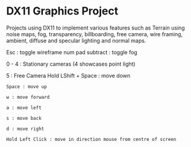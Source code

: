 # DX11 Graphics Project
Projects using DX11 to implement various features such as Terrain using noise maps, fog, transparency, billboarding, free camera, wire framing, ambient, diffuse and specular lighting and normal maps.

Esc : toggle wireframe
num pad subtract : toggle fog

0 - 4 : Stationary cameras (4 showcases point light)

5 : Free Camera
    Hold LShift + 
        Space : move down

    Space : move up

    w : move forward

    a : move left

    s : move back

    d : move right

    Hold Left Click : move in direction mouse from centre of screen
